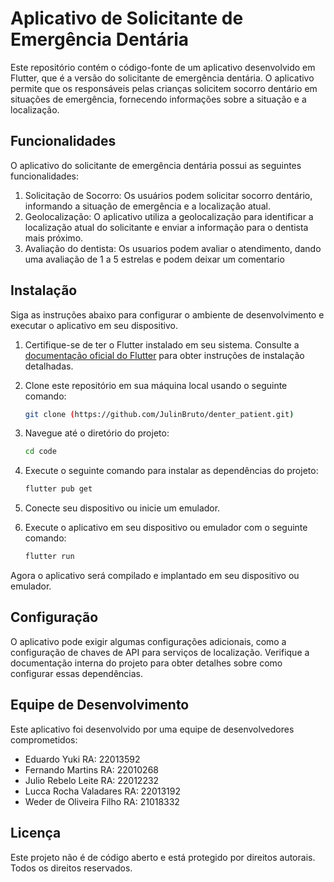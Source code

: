 # Aplicativo de Solicitante de Emergência Dentária


Este repositório contém o código-fonte de um aplicativo desenvolvido em Flutter, que é a versão do solicitante de emergência dentária. O aplicativo permite que os responsáveis pelas crianças solicitem socorro dentário em situações de emergência, fornecendo informações sobre a situação e a localização.

## Funcionalidades

O aplicativo do solicitante de emergência dentária possui as seguintes funcionalidades:


1. Solicitação de Socorro: Os usuários podem solicitar socorro dentário, informando a situação de emergência e a localização atual.
2. Geolocalização: O aplicativo utiliza a geolocalização para identificar a localização atual do solicitante e enviar a informação para o dentista mais próximo.
3. Avaliação do dentista: Os usuarios podem avaliar o atendimento, dando uma avaliação de 1 a 5 estrelas e podem deixar um comentario

## Instalação

Siga as instruções abaixo para configurar o ambiente de desenvolvimento e executar o aplicativo em seu dispositivo.

1. Certifique-se de ter o Flutter instalado em seu sistema. Consulte a [documentação oficial do Flutter](https://flutter.dev/docs/get-started/install) para obter instruções de instalação detalhadas.

2. Clone este repositório em sua máquina local usando o seguinte comando:

   ```bash
   git clone (https://github.com/JulinBruto/denter_patient.git)
   ```

3. Navegue até o diretório do projeto:

   ```bash
   cd code
   ```

4. Execute o seguinte comando para instalar as dependências do projeto:

   ```bash
   flutter pub get
   ```

5. Conecte seu dispositivo ou inicie um emulador.

6. Execute o aplicativo em seu dispositivo ou emulador com o seguinte comando:

   ```bash
   flutter run
   ```

Agora o aplicativo será compilado e implantado em seu dispositivo ou emulador.

## Configuração

O aplicativo pode exigir algumas configurações adicionais, como a configuração de chaves de API para serviços de localização. Verifique a documentação interna do projeto para obter detalhes sobre como configurar essas dependências.

## Equipe de Desenvolvimento

Este aplicativo foi desenvolvido por uma equipe de desenvolvedores comprometidos:

- Eduardo Yuki RA: 22013592
- Fernando Martins RA: 22010268
- Julio Rebelo Leite RA: 22012232
- Lucca Rocha Valadares RA: 22013192
- Weder de Oliveira Filho RA: 21018332

## Licença

Este projeto não é de código aberto e está protegido por direitos autorais. Todos os direitos reservados.
